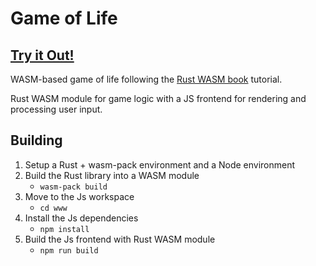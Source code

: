 Game of Life
===============

## [Try it Out!](https://sarsoo.github.io/game-of-life/)

WASM-based game of life following the [Rust WASM book](https://rustwasm.github.io/docs/book/introduction.html) tutorial.

Rust WASM module for game logic with a JS frontend for rendering and processing user input.

## Building

1. Setup a Rust + wasm-pack environment and a Node environment
2. Build the Rust library into a WASM module 
    - `wasm-pack build`
3. Move to the Js workspace 
    - `cd www`
4. Install the Js dependencies
    - `npm install`
5. Build the Js frontend with Rust WASM module
    - `npm run build`